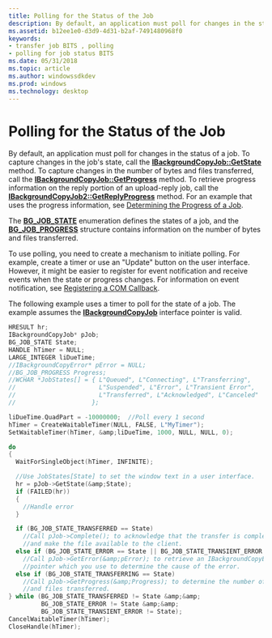 ```yaml
---
title: Polling for the Status of the Job
description: By default, an application must poll for changes in the status of a job.
ms.assetid: b12ee1e0-d3d9-4d31-b2af-7491480968f0
keywords:
- transfer job BITS , polling
- polling for job status BITS
ms.date: 05/31/2018
ms.topic: article
ms.author: windowssdkdev
ms.prod: windows
ms.technology: desktop
---
```


# Polling for the Status of the Job

By default, an application must poll for changes in the status of a job. To capture changes in the job's state, call the [**IBackgroundCopyJob::GetState**](/windows/win32/Bits/nf-bits-ibackgroundcopyjob-getstate?branch=master) method. To capture changes in the number of bytes and files transferred, call the [**IBackgroundCopyJob::GetProgress**](/windows/win32/Bits/nf-bits-ibackgroundcopyjob-getprogress?branch=master) method. To retrieve progress information on the reply portion of an upload-reply job, call the [**IBackgroundCopyJob2::GetReplyProgress**](/windows/win32/Bits1_5/nf-bits1_5-ibackgroundcopyjob2-getreplyprogress?branch=master) method. For an example that uses the progress information, see [Determining the Progress of a Job](determining-the-progress-of-a-job.md).

The [**BG\_JOB\_STATE**](/windows/win32/Bits/ne-bits-__midl_ibackgroundcopyjob_0002?branch=master) enumeration defines the states of a job, and the [**BG\_JOB\_PROGRESS**](/windows/win32/Bits/ns-bits-_bg_job_progress?branch=master) structure contains information on the number of bytes and files transferred.

To use polling, you need to create a mechanism to initiate polling. For example, create a timer or use an "Update" button on the user interface. However, it might be easier to register for event notification and receive events when the state or progress changes. For information on event notification, see [Registering a COM Callback](registering-a-com-callback.md).

The following example uses a timer to poll for the state of a job. The example assumes the [**IBackgroundCopyJob**](/windows/win32/Bits/nn-bits-ibackgroundcopyjob?branch=master) interface pointer is valid.


```C++
HRESULT hr;
IBackgroundCopyJob* pJob;
BG_JOB_STATE State;
HANDLE hTimer = NULL;
LARGE_INTEGER liDueTime;
//IBackgroundCopyError* pError = NULL;
//BG_JOB_PROGRESS Progress;
//WCHAR *JobStates[] = { L"Queued", L"Connecting", L"Transferring",
//                       L"Suspended", L"Error", L"Transient Error",
//                       L"Transferred", L"Acknowledged", L"Canceled"
//                     };

liDueTime.QuadPart = -10000000;  //Poll every 1 second
hTimer = CreateWaitableTimer(NULL, FALSE, L"MyTimer");
SetWaitableTimer(hTimer, &amp;liDueTime, 1000, NULL, NULL, 0);

do
{
  WaitForSingleObject(hTimer, INFINITE);

  //Use JobStates[State] to set the window text in a user interface.
  hr = pJob->GetState(&amp;State);
  if (FAILED(hr))
  {
    //Handle error
  }

  if (BG_JOB_STATE_TRANSFERRED == State)
    //Call pJob->Complete(); to acknowledge that the transfer is complete
    //and make the file available to the client.
  else if (BG_JOB_STATE_ERROR == State || BG_JOB_STATE_TRANSIENT_ERROR == State)
    //Call pJob->GetError(&amp;pError); to retrieve an IBackgroundCopyError interface 
    //pointer which you use to determine the cause of the error.
  else if (BG_JOB_STATE_TRANSFERRING == State)
    //Call pJob->GetProgress(&amp;Progress); to determine the number of bytes 
    //and files transferred.
} while (BG_JOB_STATE_TRANSFERRED != State &amp;&amp; 
         BG_JOB_STATE_ERROR != State &amp;&amp;
         BG_JOB_STATE_TRANSIENT_ERROR != State);
CancelWaitableTimer(hTimer);
CloseHandle(hTimer);
```



 

 




